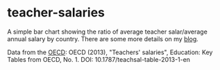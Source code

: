 teacher-salaries
================
A simple bar chart showing the ratio of average teacher salar/average annual salary by country.  There are some more details on my [blog](http://kshuler.com/blog/improving-education-in-america/).

Data from the [OECD](http://www.oecd-ilibrary.org/education/teachers-salaries_teachsal-table-en):
OECD (2013), "Teachers' salaries", Education: Key Tables from OECD, No. 1. DOI: 10.1787/teachsal-table-2013-1-en
